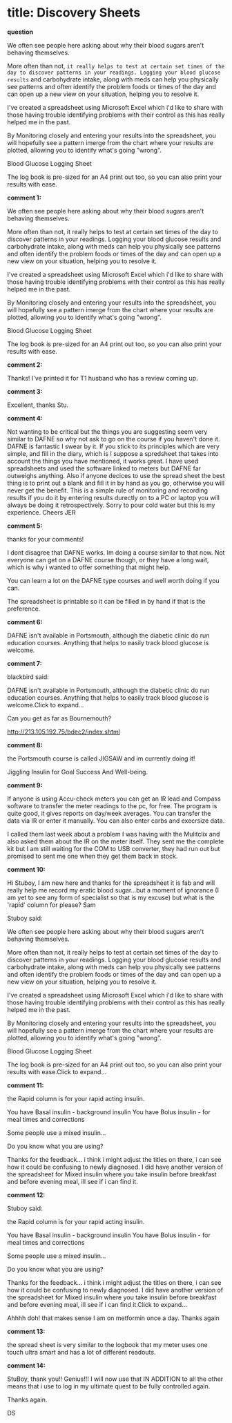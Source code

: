 # title: Discovery Sheets

**question** 

We often see people here asking about why their blood sugars aren't behaving themselves.

More often than not, ```it really helps to test at certain set times of the day to discover patterns in your readings.
Logging your blood glucose results```  and carbohydrate intake, along with meds can help you physically see patterns and often identify the problem foods or times of the day and can open up a new view on your situation, helping you to resolve it.

I've created a spreadsheet using Microsoft Excel which i'd like to share with those having trouble identifying problems with their control as this has really helped me in the past.

By Monitoring closely and entering your results into the spreadsheet, you will hopefully see a pattern imerge from the chart where your results are plotted, allowing you to identify what's going "wrong".

Blood Glucose Logging Sheet

The log book is pre-sized for an A4 print out too, so you can also print your results with ease.

**comment 1:**

We often see people here asking about why their blood sugars aren't behaving themselves.

More often than not, it really helps to test at certain set times of the day to discover patterns in your readings.
Logging your blood glucose results and carbohydrate intake, along with meds can help you physically see patterns and often identify the problem foods or times of the day and can open up a new view on your situation, helping you to resolve it.

I've created a spreadsheet using Microsoft Excel which i'd like to share with those having trouble identifying problems with their control as this has really helped me in the past.

By Monitoring closely and entering your results into the spreadsheet, you will hopefully see a pattern imerge from the chart where your results are plotted, allowing you to identify what's going "wrong".

Blood Glucose Logging Sheet

The log book is pre-sized for an A4 print out too, so you can also print your results with ease.

**comment 2:**

Thanks! I've printed it for T1 husband who has a review coming up.

**comment 3:**

Excellent, thanks Stu.

**comment 4:**

Not wanting to be critical but the things you are suggesting seem very similar to DAFNE so why not ask to go on the course if you haven't done it. DAFNE is fantastic I swear by it. If you stick to its principles which are very simple, and fill in the diary, which is I suppose a spredsheet that takes into account the things you have mentioned, it works great. 
I have used spreadsheets and used the software linked to meters but DAFNE far outweighs anything. Also if anyone decices to use the spread sheet the best thing is to print out a blank and fill it in by hand as you go, otherwise you will never get the benefit. This is a simple rule of monitoring  and recording results  if you do it by entering results durectly on to a PC or laptop you will always be doing it retrospectively.
Sorry to pour cold water but this is my experience.
Cheers 
JER

**comment 5:**

thanks for your comments! 

I dont disagree that DAFNE works. Im doing a course similar to that now. Not everyone can get on a DAFNE course though, or they have a long wait, which is why i wanted to offer something that might help.

You can learn a lot on the DAFNE type courses and well worth doing if you can.

The spreadsheet is printable so it can be filled in by hand if that is the preference.

**comment 6:**

DAFNE isn't available in Portsmouth, although the diabetic clinic do run education courses. Anything that helps to easily track blood glucose is welcome.

**comment 7:**

blackbird said:
				
			
DAFNE isn't available in Portsmouth, although the diabetic clinic do run education courses. Anything that helps to easily track blood glucose is welcome.Click to expand...

Can you get as far as Bournemouth?

http://213.105.192.75/bdec2/index.shtml

**comment 8:**

the Portsmouth course is called JIGSAW and im currently doing it! 

Jiggling Insulin for Goal Success And Well-being.

**comment 9:**

If anyone is using Accu-check meters you can get an IR lead and Compass software to transfer the meter readings to the pc, for free. The program is quite good, it gives reports on day/week averages. You can transfer the data via IR or enter it manually. You can also enter carbs and execrsize data. 

I called them last week about a problem I was having with the Mulitclix and also asked them about the IR on the meter itself. They sent me the complete kit but I am still waiting for the COM to USB converter, they had run out but promised to sent me one when they get them back in stock.

**comment 10:**

Hi Stuboy, I am new here and thanks for the spreadsheet it is fab and will really help me record my eratic blood sugar...but a moment of ignorance (I am yet to see any form of specialist so that is my excuse) but what is the 'rapid' column for please?
Sam


Stuboy said:
				
			
We often see people here asking about why their blood sugars aren't behaving themselves.

More often than not, it really helps to test at certain set times of the day to discover patterns in your readings.
Logging your blood glucose results and carbohydrate intake, along with meds can help you physically see patterns and often identify the problem foods or times of the day and can open up a new view on your situation, helping you to resolve it.

I've created a spreadsheet using Microsoft Excel which i'd like to share with those having trouble identifying problems with their control as this has really helped me in the past.

By Monitoring closely and entering your results into the spreadsheet, you will hopefully see a pattern imerge from the chart where your results are plotted, allowing you to identify what's going "wrong".

Blood Glucose Logging Sheet

The log book is pre-sized for an A4 print out too, so you can also print your results with ease.Click to expand...

**comment 11:**

the Rapid column is for your rapid acting insulin.

You have Basal insulin - background insulin
You have Bolus insulin - for meal times and corrections

Some people use a mixed insulin...

Do you know what you are using?


Thanks for the feedback... i think i might adjust the titles on there, i can see how it could be confusing to newly diagnosed. I did have another version of the spreadsheet for Mixed insulin where you take insulin before breakfast and before evening meal, ill see if i can find it.

**comment 12:**

Stuboy said:
				
			
the Rapid column is for your rapid acting insulin.

You have Basal insulin - background insulin
You have Bolus insulin - for meal times and corrections

Some people use a mixed insulin...

Do you know what you are using?


Thanks for the feedback... i think i might adjust the titles on there, i can see how it could be confusing to newly diagnosed. I did have another version of the spreadsheet for Mixed insulin where you take insulin before breakfast and before evening meal, ill see if i can find it.Click to expand...

Ahhhh doh! that makes sense 
I am on metformin once a day. Thanks again

**comment 13:**

the spread sheet is very similar to the logbook that my meter uses one touch ultra smart and has a lot of different readouts.

**comment 14:**

StuBoy, thank you!!  Genius!!!  I will now use that IN ADDITION to all the other means that i use to log in my ultimate quest to be fully controlled again.

Thanks again.

DS

